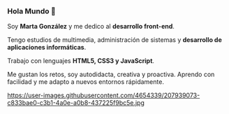 ### Hola Mundo :wave:

Soy **Marta González** y me dedico al **desarrollo front-end**.

Tengo estudios de multimedia, administración de sistemas y **desarrollo de aplicaciones informáticas**.

Trabajo con lenguajes **HTML5, CSS3 y JavaScript**.

Me gustan los retos, soy autodidacta, creativa y proactiva. Aprendo con facilidad y me adapto a nuevos entornos rápidamente.

https://user-images.githubusercontent.com/4654339/207939073-c833bae0-c3b1-4a0e-a0b8-437225f9bc5e.jpg
